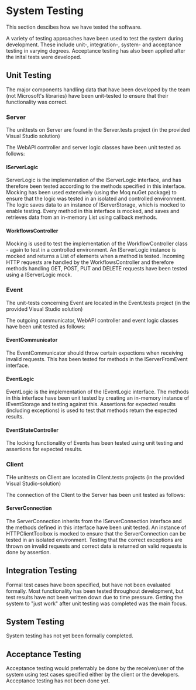 # System Testing

This section descibes how we have tested the software. 

A variety of testing approaches have been used to test the system during development. 
These include unit-, integration-, system- and acceptance testing in varying degrees. Acceptance testing has also been applied after the inital tests were developed.

## Unit Testing
The major components handling data that have been developed by the team (not Microsoft's libraries) have been unit-tested to ensure that their functionality was correct. 

### Server
The unittests on Server are found in the Server.tests project (in the provided Visual Studio solution)

The WebAPI controller and server logic classes have been unit tested as follows:

#### IServerLogic 
ServerLogic is the implementation of the IServerLogic interface, and has therefore been tested according to the methods specified in this interface. 
Mocking has been used extensively (using the Moq nuGet package) to ensure that the logic was tested in an isolated and controlled environment. 
The logic saves data to an instance of IServerStorage, which is mocked to enable testing. Every method in this interface is mocked, and saves and retrieves data from an in-memory List using callback methods.

#### WorkflowsController
Mocking is used to test the implementation of the WorkflowController class - again to test in a controlled environment. 
An IServerLogic instance is mocked and returns a List of elements when a method is tested. 
Incoming HTTP requests are handled by the WorkflowsController and therefore methods handling GET, POST, PUT and DELETE requests have been tested using a IServerLogic mock. 
  
### Event
The unit-tests concerning Event are located in the Event.tests project (in the provided Visual Studio solution)

The outgoing communicator, WebAPI controller and event logic classes have been unit tested as follows:

#### EventCommunicator
The EventCommunicator should throw certain expections when receiving invalid requests. This has been tested for methods in the IServerFromEvent interface.

#### EventLogic
EventLogic is the implementation of the IEventLogic interface. The methods in this interface have been unit tested by creating an in-memory instance of IEventStorage and testing against this. 
Assertions for expected results (including exceptions) is used to test that methods return the expected results. 

#### EventStateController
The locking functionality of Events has been tested using unit testing and assertions for expected results. 

### Client
THe unittests on Client are located in Client.tests projects (in the provided Visual Studio-solution)

The connection of the Client to the Server has been unit tested as follows:

#### ServerConnection
The ServerConnection inherits from the IServerConnection interface and the methods defined in this interface have been unit tested.
An instance of HTTPClientToolbox is mocked to ensure that the ServerConnection can be tested in an isolated environment. 
Testing that the correct exceptions are thrown on invalid requests and correct data is returned on valid requests is done by assertion.

## Integration Testing
Formal test cases have been specified, but have not been evaluated formally. 
Most functionality has been tested throughout development, but test results have not been written down due to time pressure. Getting the system to "just work" after unit testing was completed was the main focus. 

## System Testing
System testing has not yet been formally completed. 

## Acceptance Testing
Acceptance testing would preferrably be done by the receiver/user of the system using test cases specified either by the client or the developers. 
Acceptance testing has not been done yet.